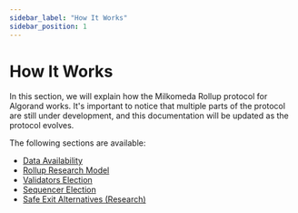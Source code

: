 ```yaml
---
sidebar_label: "How It Works"
sidebar_position: 1
---
```


# How It Works

In this section, we will explain how the Milkomeda Rollup protocol for Algorand works. It's important to notice that multiple parts of the protocol are still under development, and this documentation will be updated as the protocol evolves.

The following sections are available:

- [Data Availability](data-availability.md)
- [Rollup Research Model](rollup-research-model.md)
- [Validators Election](validators-election.md)
- [Sequencer Election](sequencer-election.md)
- [Safe Exit Alternatives (Research)](safe-exit-alternatives.md)